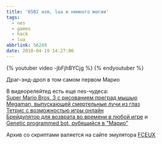 ```yaml
---
title: '6502 asm, lua и немного магии'
tags:
  - nes
  - games
  - hack
  - lua
abbrlink: 56249
date: 2010-04-19 14:27:00
---
```

{% youtuber video -jbFjhBYCjg %}
{% endyoutuber %}

Драг-энд-дроп в том самом первом Марио  
  
В видеорелейтед есть еще nes-чудеса:  
[Super Mario Bros. 3 с рисованием преград мышью](http://www.youtube.com/watch?v=1XNTjVScm_8)  
[Megaman, выпускающей смертельные лучи из глаз](http://www.youtube.com/watch?v=1-Hc1UQPnX8)  
[Тетрис с возможностью игры онлайн](http://www.youtube.com/watch?v=LT1eiLiMWkk)  
[Брейдулятор для возврата во времени в любой игре](http://www.youtube.com/watch?v=58JinErWQJY) и  
[Genetic programmed bot, рубящийся в "Марио"](http://www.youtube.com/watch?v=ZH43t1C3RWg)  
  
Архив со скриптами валяется на сайте эмулятора [FCEUX](http://fceux.com/web/home.html)